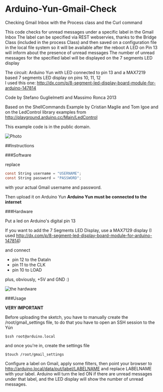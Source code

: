 Arduino-Yun-Gmail-Check
=======================

Checking Gmail Inbox with the Process class and the Curl command
 
 This code checks for unread messages under a specific label in the Gmail Inbox
 The label can be specified via REST webservies, thanks to the Bridge Class (included in the process Class)
 and then saved on a configuration file in the local file system so it will be available after the reboot
 A LED on Pin 13 will inform about the presence of unread messages
 The number of unread messages for the specified label will be displayed on the 7 segments LED display
 
 The circuit:
 Arduino Yun with LED connected to pin 13 and a MAX7219 based 7 segments LED display
 on pins 10, 11, 12  
 I used this one: http://dx.com/p/8-segment-led-display-board-module-for-arduino-147814
 
 Code by Stefano Guglielmetti and Massimo Ronca 2013
 
 Based on the ShellCommands Example by Cristian Maglie and Tom Igoe
 and on the LedControl library examples from http://playground.arduino.cc/Main/LedControl
 
 This example code is in the public domain.
 
 
![Photo](http://i.imgur.com/ZJb97bol.jpg "Arduino Yun Gmail Alerter") 
 
 
##Instructions

###Software

replace
```c
const String username = "USERNAME";
const String password = "PASSWORD";
```
with your actual Gmail username and password.

Then upload it on Arduino Yun **Arduino Yun must be connected to the internet**

###Hardware

Put a led on Arduino's digital pin 13

If you want to add the 7 Segments LED Display, use a MAX7129 display (I used http://dx.com/p/8-segment-led-display-board-module-for-arduino-147814)

and connect

* pin 12 to the DataIn 
* pin 11 to the CLK 
* pin 10 to LOAD 
 
plus, obviously, +5V and GND :)

![the hardware](http://i.imgur.com/eiaMH2Gl.jpg "Arduino Yun Gmail Alerter - the hardware")

###Usage

**VERY IMPORTANT**

Before uploading the sketch, you have to manually create the /root/gmail_settings file, to do that you have to open an SSH session to the Yún

```
$ssh root@arduino.local
```
and once you're in, create the settings file
```
$touch /root/gmail_settings
```


Configure a label on Gmail, apply some filters, then point your browser to http://arduino.local/data/put/label/LABELNAME
and replace LABELNAME with your label. Arduino will turn the led ON if there are unread messages under that label, and the LED display will show the number of unread messages.


